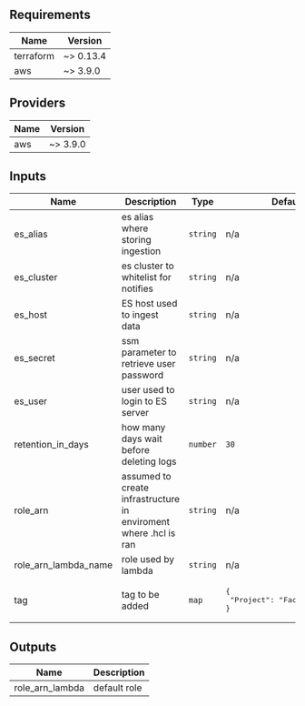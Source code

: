 ## Requirements

| Name | Version |
|------|---------|
| terraform | ~> 0.13.4 |
| aws | ~> 3.9.0 |

## Providers

| Name | Version |
|------|---------|
| aws | ~> 3.9.0 |

## Inputs

| Name | Description | Type | Default | Required |
|------|-------------|------|---------|:--------:|
| es\_alias | es alias  where storing ingestion | `string` | n/a | yes |
| es\_cluster | es cluster to whitelist for notifies | `string` | n/a | yes |
| es\_host | ES host used to ingest data | `string` | n/a | yes |
| es\_secret | ssm parameter to retrieve user password | `string` | n/a | yes |
| es\_user | user used to login to ES server | `string` | n/a | yes |
| retention\_in\_days | how many days wait before deleting logs | `number` | `30` | no |
| role\_arn | assumed to create infrastructure in enviroment where .hcl is ran | `string` | n/a | yes |
| role\_arn\_lambda\_name | role used by lambda | `string` | n/a | yes |
| tag | tag to be added | `map` | <pre>{<br>  "Project": "FactoryDataHub"<br>}</pre> | no |

## Outputs

| Name | Description |
|------|-------------|
| role\_arn\_lambda | default role |
